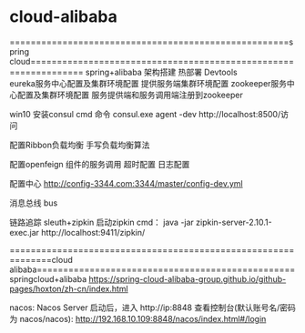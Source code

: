 # cloud-alibaba
=====================================================spring cloud================================================================
spring+alibaba 架构搭建
热部署 Devtools  
eureka服务中心配置及集群环境配置
提供服务端集群环境配置
zookeeper服务中心配置及集群环境配置
服务提供端和服务调用端注册到zookeeper

win10 安装consul 
cmd 命令 consul.exe agent -dev 
http://localhost:8500/访问

配置Ribbon负载均衡 手写负载均衡算法

配置openfeign 组件的服务调用 超时配置 日志配置

配置中心
http://config-3344.com:3344/master/config-dev.yml

消息总线
bus


链路追踪
sleuth+zipkin
启动zipkin  cmd： java -jar zipkin-server-2.10.1-exec.jar
http://localhost:9411/zipkin/


==============================================================cloud alibaba=================================================
springcloud+alibaba
https://spring-cloud-alibaba-group.github.io/github-pages/hoxton/zh-cn/index.html


nacos:
Nacos Server 启动后，进入 http://ip:8848 查看控制台(默认账号名/密码为 nacos/nacos):
http://192.168.10.109:8848/nacos/index.html#/login